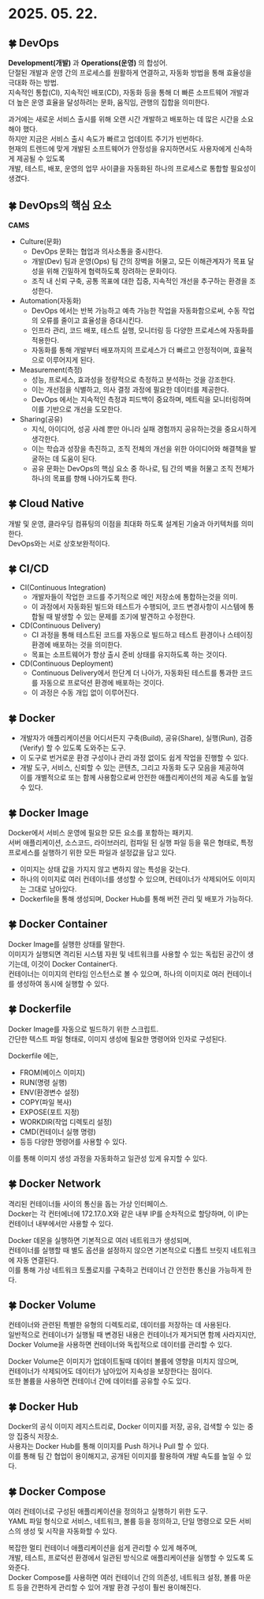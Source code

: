 # 2025. 05. 22.

## 🍀 DevOps
**Development(개발)** 과 **Operations(운영)** 의 합성어.  
단절된 개발과 운영 간의 프로세스를 원활하게 연결하고, 자동화 방법을 통해 효율성을 극대화 하는 방법.  
지속적인 통합(CI), 지속적인 배포(CD), 자동화 등을 통해 더 빠른 소프트웨어 개발과  
더 높은 운영 효율을 달성하려는 문화, 움직임, 관행의 집합을 의미한다.

과거에는 새로운 서비스 출시를 위해 오랜 시간 개발하고 배포하는 데 많은 시간을 소요해야 했다.  
하지만 지금은 서비스 출시 속도가 빠르고 업데이트 주기가 빈번하다.  
현재의 트렌드에 맞게 개발된 소프트웨어가 안정성을 유지하면서도 사용자에게 신속하게 제공될 수 있도록  
개발, 테스트, 배포, 운영의 업무 사이클을 자동화된 하나의 프로세스로 통합할 필요성이 생겼다.

## 🍀 DevOps의 핵심 요소
**CAMS**
* Culture(문화)
  * DevOps 문화는 협업과 의사소통을 중시한다.
  * 개발(Dev) 팀과 운영(Ops) 팀 간의 장벽을 허물고, 모든 이해관계자가 목표 달성을 위해 긴밀하게 협력하도록 장려하는 문화이다.
  * 조직 내 신뢰 구축, 공통 목표에 대한 집중, 지속적인 개선을 추구하는 환경을 조성한다.
* Automation(자동화)
  * DevOps 에서는 반복 가능하고 예측 가능한 작업을 자동화함으로써, 수동 작업의 오류를 줄이고 효율성을 증대시킨다.
  * 인프라 관리, 코드 배포, 테스트 실행, 모니터링 등 다양한 프로세스에 자동화를 적용한다.
  * 자동화를 통해 개발부터 배포까지의 프로세스가 더 빠르고 안정적이며, 효율적으로 이루어지게 된다.
* Measurement(측정)
  * 성능, 프로세스, 효과성을 정량적으로 측정하고 분석하는 것을 강조한다.
  * 이는 개선점을 식별하고, 의사 결정 과정에 필요한 데이터를 제공한다.
  * DevOps 에서는 지속적인 측정과 피드백이 중요하며, 메트릭을 모니터링하며 이를 기반으로 개선을 도모한다.
* Sharing(공유)
  * 지식, 아이디어, 성공 사례 뿐만 아니라 실패 경험까지 공유하는것을 중요시하게 생각한다.
  * 이는 학습과 성장을 촉진하고, 조직 전체의 개선을 위한 아이디어와 해결책을 발굴하는 데 도움이 된다.
  * 공유 문화는 DevOps의 핵심 요소 중 하나로, 팀 간의 벽을 허물고 조직 전체가 하나의 목표를 향해 나아가도록 한다.

## 🍀 Cloud Native
개발 및 운영, 클라우딩 컴퓨팅의 이점을 최대화 하도록 설계된 기술과 아키텍처를 의미한다.  
DevOps와는 서로 상호보완적이다.

## 🍀 CI/CD
* CI(Continuous Integration)
  * 개발자들이 작업한 코드를 주기적으로 메인 저장소에 통합하는것을 의미.
  * 이 과정에서 자동화된 빌드와 테스트가 수행되어, 코드 변경사항이 시스템에 통합될 때 발생할 수 있는 문제를 조기에 발견하고 수정한다.
* CD(Continuous Delivery)
  * CI 과정을 통해 테스트된 코드를 자동으로 빌드하고 테스트 환경이나 스테이징 환경에 배포하는 것을 의미한다.
  * 목표는 소프트웨어가 항상 출시 준비 상태를 유지하도록 하는 것이다.
* CD(Continuous Deployment)
  * Continuous Delivery에서 한단계 더 나아가, 자동화된 테스트를 통과한 코드를 자동으로 프로덕션 환경에 배포하는 것이다.
  * 이 과정은 수동 개입 없이 이루어진다.

## 🍀 Docker
* 개발자가 애플리케이션을 어디서든지 구축(Build), 공유(Share), 실행(Run), 검증(Verify) 할 수 있도록 도와주는 도구.
* 이 도구로 번거로운 환경 구성이나 관리 과정 없이도 쉽게 작업을 진행할 수 있다.
* 개발 도구, 서비스, 신뢰할 수 있는 콘텐츠, 그리고 자동화 도구 모음을 제공하여  
이를 개별적으로 또는 함께 사용함으로써 안전한 애플리케이션의 제공 속도를 높일 수 있다.

## 🍀 Docker Image
Docker에서 서비스 운영에 필요한 모든 요소를 포함하는 패키지.  
서버 애플리케이션, 소스코드, 라이브러리, 컴파일 된 실행 파일 등을 묶은 형태로, 특정 프로세스를 실행하기 위한 모든 파일과 설정값을 담고 있다.
* 이미지는 상태 값을 가지지 않고 변하지 않는 특성을 갖는다.
* 하나의 이미지로 여러 컨테이너를 생성할 수 있으며, 컨테이너가 삭제되어도 이미지는 그대로 남아있다.
* Dockerfile을 통해 생성되며, Docker Hub를 통해 버전 관리 및 배포가 가능하다.

## 🍀 Docker Container
Docker Image를 실행한 상태를 말한다.  
이미지가 실행되면 격리된 시스템 자원 및 네트워크를 사용할 수 있는 독립된 공간이 생기는데, 이것이 Docker Container다.  
컨테이너는 이미지의 런타임 인스턴스로 볼 수 있으며, 하나의 이미지로 여러 컨테이너를 생성하여 동시에 실행할 수 있다.

## 🍀 Dockerfile
Docker Image를 자동으로 빌드하기 위한 스크립트.  
간단한 텍스트 파일 형태로, 이미지 생성에 필요한 명령어와 인자로 구성된다.

Dockerfile 에는,
* FROM(베이스 이미지)
* RUN(명령 실행)
* ENV(환경변수 설정)
* COPY(파일 복사)
* EXPOSE(포트 지정)
* WORKDIR(작업 디렉토리 설정)
* CMD(컨테이너 실행 명령)
* 등등 다양한 명령어를 사용할 수 있다.

이를 통해 이미지 생성 과정을 자동화하고 일관성 있게 유지할 수 있다.

## 🍀 Docker Network
격리된 컨테이너들 사이의 통신을 돕는 가상 인터페이스.  
Docker는 각 컨터에너에 172.17.0.X와 같은 내부 IP를 순차적으로 할당하며, 이 IP는 컨테이너 내부에서만 사용할 수 있다.

Docker 데몬을 실행하면 기본적으로 여러 네트워크가 생성되며,  
컨테이너를 실행할 때 별도 옵션을 설정하지 않으면 기본적으로 디폴트 브릿지 네트워크에 자동 연결된다.  
이를 통해 가상 네트워크 토폴로지를 구축하고 컨테이너 간 안전한 통신을 가능하게 한다.

## 🍀 Docker Volume
컨테이너와 관련된 특별한 유형의 디렉토리로, 데이터를 저장하는 데 사용된다.  
일반적으로 컨테이너가 실행될 때 변경된 내용은 컨테이너가 제거되면 함께 사라지지만,  
Docker Volume을 사용하면 컨테이너와 독립적으로 데이터를 관리할 수 있다.

Docker Volume은 이미지가 업데이트될때 데이터 볼륨에 영향을 미치지 않으며,  
컨테이너가 삭제되어도 데이터가 남아있어 지속성을 보장한다는 점이다.  
또한 볼륨을 사용하면 컨테이너 간에 데이터를 공유할 수도 있다.

## 🍀 Docker Hub
Docker의 공식 이미지 레지스트리로, Docker 이미지를 저장, 공유, 검색할 수 있는 중앙 집중식 저장소.  
사용자는 Docker Hub를 통해 이미지를 Push 하거나 Pull 할 수 있다.  
이를 통해 팀 간 협업이 용이해지고, 공개된 이미지를 활용하여 개발 속도를 높일 수 있다.

## 🍀 Docker Compose
여러 컨테이너로 구성된 애플리케이션을 정의하고 실행하기 위한 도구.  
YAML 파일 형식으로 서비스, 네트워크, 볼륨 등을 정의하고, 단일 명령으로 모든 서비스의 생성 및 시작을 자동화할 수 있다.

복잡한 멀티 컨테이너 애플리케이션을 쉽게 관리할 수 있게 해주며,  
개발, 테스트, 프로덕션 환경에서 일관된 방식으로 애플리케이션을 실행할 수 있도록 도와준다.  
Docker Compose를 사용하면 여러 컨테이너 간의 의존성, 네트워크 설정, 볼륨 마운트 등을 간편하게 관리할 수 있어 개발 환경 구성이 훨씬 용이해진다.
